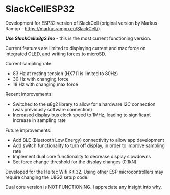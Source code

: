 # SlackCellESP32
Development for ESP32 version of SlackCell (original version by Markus Rampp - https://markusrampp.eu/SlackCell/).

***Use SlackCellu8g2.ino*** - this is the most current functioning version.

Current features are limited to displaying current and max force on integrated OLED, and writing forces to microSD.

Current sampling rate:
- 83 Hz at resting tension (HX711 is limited to 80Hz)
- 30 Hz with changing force
- 18 Hz with changing max force

Recent improvements:
- Switched to the u8g2 library to allow for a hardware I2C connection (was previously software connection)
- Increased display bus clock speed to 1MHz, leading to significant increase in sampling rate

Future improvements:
- Add BLE (Bluetooth Low Energy) connectivity to allow app development
- Add switch functionality to turn off display, in order to improve sampling rate
- Implement dual core functionality to decrease display slowdowns
- Set force change threshold for the display changes (0.1kN)

Developed for the Heltec Wifi Kit 32. Using other ESP microcontrollers may require changing the U8G2 setup code.

Dual core version is NOT FUNCTIONING. I appreciate any insight into why.
